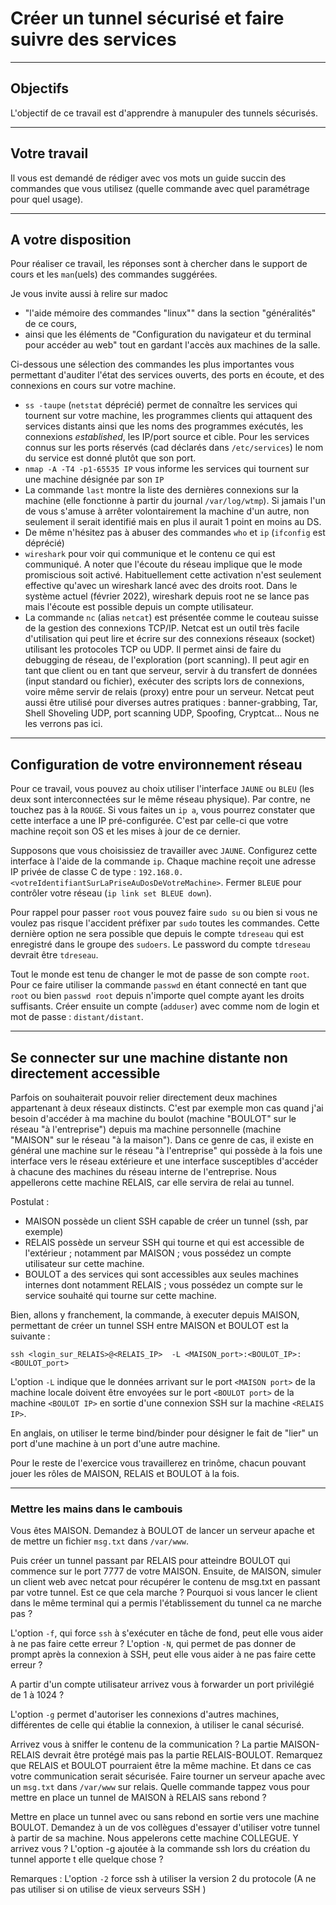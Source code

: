 # Créer un tunnel sécurisé et faire suivre des services

---
## Objectifs

L'objectif de ce travail est d'apprendre à manupuler des tunnels sécurisés.


---
## Votre travail

Il vous est demandé de rédiger avec vos mots un guide succin des commandes que vous utilisez (quelle commande avec quel paramétrage pour quel usage). 


---
## A votre disposition

Pour réaliser ce travail, les réponses sont à chercher dans le support de cours et les `man`(uels) des commandes suggérées. 

Je vous invite aussi à relire sur madoc
* "l'aide mémoire des commandes "linux"" dans la section "généralités" de ce cours,
* ainsi que les éléments de "Configuration du navigateur et du terminal pour accéder au web" tout en gardant l'accès aux machines de la salle.

Ci-dessous une sélection des commandes les plus importantes vous permettant d'auditer l'état des services ouverts, des ports en écoute, et des connexions en cours sur votre machine.
- `ss -taupe` (`netstat` déprécié) permet de connaître les services qui tournent sur votre machine, les programmes clients qui attaquent des services distants ainsi que les noms des programmes exécutés, les connexions _established_, les IP/port source et cible. Pour les services connus sur les ports réservés (cad déclarés dans `/etc/services`) le nom du service est donné plutôt que son port.
- `nmap -A -T4 -p1-65535 IP` vous informe les services qui tournent sur une machine désignée par son `IP`
- La commande `last` montre la liste des dernières connexions sur la machine (elle fonctionne à partir du journal `/var/log/wtmp`). Si jamais l'un de vous s'amuse à arrêter volontairement la machine d'un autre, non seulement il serait identifié mais en plus il aurait 1 point en moins au DS.
- De même n'hésitez pas à abuser des commandes `who` et `ip` (`ifconfig` est déprécié) 
- `wireshark` pour voir qui communique et le contenu ce qui est communiqué. A noter que l'écoute du réseau implique que le mode promiscious soit activé. Habituellement cette activation n'est seulement effective qu'avec un wireshark lancé avec des droits root. Dans le système actuel (février 2022), wireshark depuis root ne se lance pas mais l'écoute est possible depuis un compte utilisateur.
- La commande `nc` (alias `netcat`) est présentée comme le couteau suisse de la gestion des connexions TCP/IP.
Netcat est un outil très facile d'utilisation qui peut lire et écrire sur des connexions réseaux (socket) utilisant les protocoles TCP ou UDP.
Il permet ainsi de faire du debugging de réseau, de l'exploration (port scanning). Il peut agir en tant que client ou en tant que serveur, servir à du transfert de données (input standard ou fichier), exécuter des scripts lors de connexions, voire même servir de relais (proxy) entre pour un serveur.
Netcat peut aussi être utilisé pour diverses autres pratiques : banner-grabbing, Tar, Shell Shoveling UDP, port scanning UDP, Spoofing, Cryptcat... Nous ne les verrons pas ici.


---
## Configuration de votre environnement réseau
Pour ce travail, vous pouvez au choix utiliser l'interface `JAUNE` ou `BLEU` (les deux sont interconnectées sur le même réseau physique). Par contre, ne touchez pas à la `ROUGE`. Si vous faites un `ip a`, vous pourrez constater que cette interface a une IP pré-configurée. C'est par celle-ci que votre machine reçoit son OS et les mises à jour de ce dernier. 

Supposons que vous choisissiez de travailler avec `JAUNE`. Configurez cette interface à l'aide de la commande `ip`. Chaque machine reçoit une adresse IP privée de classe C de type : `192.168.0.<votreIdentifiantSurLaPriseAuDosDeVotreMachine>`. Fermer `BLEUE` pour contrôler votre réseau (`ip link set BLEUE down`).

Pour rappel pour passer `root` vous pouvez faire `sudo su` ou bien si vous ne voulez pas risque l'accident préfixer par `sudo` toutes les commandes. Cette dernière option ne sera possible que depuis le compte `tdreseau` qui est enregistré dans le groupe des `sudoers`. Le password du compte `tdreseau` devrait être `tdreseau`. 

Tout le monde est tenu de changer le mot de passe de son compte `root`. Pour ce faire utiliser la commande `passwd` en étant connecté en tant que `root` ou bien `passwd root` depuis n'importe quel compte ayant les droits suffisants. Créer ensuite un compte (`adduser`) avec comme nom de login et mot de passe : `distant/distant`.


---
## Se connecter sur une machine distante non directement accessible

Parfois on souhaiterait pouvoir relier directement deux machines appartenant à deux réseaux distincts. C'est par exemple mon cas quand j'ai besoin d'accéder à ma machine du boulot (machine "BOULOT" sur le réseau "à l'entreprise") depuis ma machine personnelle (machine "MAISON" sur le réseau "à la maison"). Dans ce genre de cas, il existe en général une machine sur le réseau "à l'entreprise" qui possède à la fois une interface vers le réseau extérieure et une interface susceptibles d'accéder à chacune des machines du réseau interne de l'entreprise. Nous appellerons cette machine RELAIS, car elle servira de relai au tunnel.

Postulat :

* MAISON possède un client SSH capable de créer un tunnel (ssh, par exemple)
* RELAIS possède un serveur SSH qui tourne et qui est accessible de l'extérieur ; notamment par MAISON ; vous possédez un compte utilisateur sur cette machine.
* BOULOT a des services qui sont accessibles aux seules machines internes dont notamment RELAIS ; vous possédez un compte sur le service souhaité qui tourne sur cette machine.

Bien, allons y franchement, la commande, à executer depuis MAISON, permettant de créer un tunnel SSH entre MAISON et BOULOT est la suivante :

    ssh <login_sur_RELAIS>@<RELAIS_IP>  -L <MAISON_port>:<BOULOT_IP>:<BOULOT_port> 

L'option `-L` indique que le données arrivant sur le port `<MAISON port>` de la machine locale doivent être envoyées sur le port `<BOULOT port>` de la machine `<BOULOT IP>` en sortie d'une connexion SSH sur la machine `<RELAIS IP>`.

En anglais, on utiliser le terme bind/binder pour désigner le fait de "lier" un port d'une machine à un port d'une autre machine.

Pour le reste de l'exercice vous travaillerez en trinôme, chacun pouvant jouer les rôles de MAISON, RELAIS et BOULOT à la fois.

---
### Mettre les mains dans le cambouis

Vous êtes MAISON. Demandez à BOULOT de lancer un serveur apache et de mettre un fichier `msg.txt` dans `/var/www`.

Puis créer un tunnel passant par RELAIS pour atteindre BOULOT qui commence sur le port 7777 de votre MAISON. Ensuite, de MAISON, simuler un client web avec netcat pour récupérer le contenu de msg.txt en passant par votre tunnel. Est ce que cela marche ? Pourquoi si vous lancer le client dans le même terminal qui a permis l'établissement du tunnel ca ne marche pas ?

L'option `-f`, qui force `ssh` à s'exécuter en tâche de fond, peut elle vous aider à ne pas faire cette erreur ? L'option `-N`, qui permet de pas donner de prompt après la connexion à SSH, peut elle vous aider à ne pas faire cette erreur ?

A partir d'un compte utilisateur arrivez vous à forwarder un port privilégié de 1 à 1024 ?

L'option `-g` permet d'autoriser les connexions d'autres machines, différentes de celle qui établie la connexion, à utiliser le canal sécurisé.

Arrivez vous à sniffer le contenu de la communication ? La partie MAISON-RELAIS devrait être protégé mais pas la partie RELAIS-BOULOT. Remarquez que RELAIS et BOULOT pourraient être la même machine. Et dans ce cas votre communication serait sécurisée. Faire tourner un serveur apache avec un `msg.txt` dans `/var/www` sur relais. Quelle commande tappez vous pour mettre en place un tunnel de MAISON à RELAIS sans rebond ?

Mettre en place un tunnel avec ou sans rebond en sortie vers une machine BOULOT. Demandez à un de vos collègues d'essayer d'utiliser votre tunnel à partir de sa machine. Nous appelerons cette machine COLLEGUE. Y arrivez vous ? L'option -g ajoutée à la commande ssh lors du création du tunnel apporte t elle quelque chose ?

Remarques : L'option `-2` force ssh à utiliser la version 2 du protocole (A ne pas utiliser si on utilise de vieux serveurs SSH )

